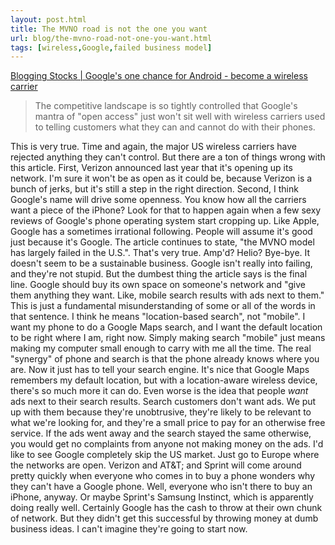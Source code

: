```yaml
---
layout: post.html
title: The MVNO road is not the one you want
url: blog/the-mvno-road-not-one-you-want.html
tags: [wireless,Google,failed business model]
---
```

[Blogging Stocks | Google's one chance for Android - become a wireless carrier](http://www.bloggingstocks.com/2008/07/02/googles-one-chance-for-android-become-a-wireless-carrier/)

> The competitive landscape is so tightly controlled that Google's mantra of "open access" just won't sit well with wireless carriers used to telling customers what they can and cannot do with their phones.

This is very true. Time and again, the major US wireless carriers have rejected anything they can't control. But there are a ton of things wrong with this article. First, Verizon announced last year that it's opening up its network. I'm sure it won't be as open as it could be, because Verizon is a bunch of jerks, but it's still a step in the right direction. Second, I think Google's name will drive some openness. You know how all the carriers want a piece of the iPhone? Look for that to happen again when a few sexy reviews of Google's phone operating system start cropping up. Like Apple, Google has a sometimes irrational following. People will assume it's good just because it's Google. The article continues to state, "the MVNO model has largely failed in the U.S.". That's very true. Amp'd? Helio? Bye-bye. It doesn't seem to be a sustainable business. Google isn't really into failing, and they're not stupid. But the dumbest thing the article says is the final line. Google should buy its own space on someone's network and "give them anything they want. Like, mobile search results with ads next to them." This is just a fundamental misunderstanding of some or all of the words in that sentence. I think he means "location-based search", not "mobile". I want my phone to do a Google Maps search, and I want the default location to be right where I am, right now. Simply making search "mobile" just means making my computer small enough to carry with me all the time. The real "synergy" of phone and search is that the phone already knows where you are. Now it just has to tell your search engine. It's nice that Google Maps remembers my default location, but with a location-aware wireless device, there's so much more it can do. Even worse is the idea that people _want_ ads next to their search results. Search customers don't want ads. We put up with them because they're unobtrusive, they're likely to be relevant to what we're looking for, and they're a small price to pay for an otherwise free service. If the ads went away and the search stayed the same otherwise, you would get no complaints from anyone not making money on the ads. I'd like to see Google completely skip the US market. Just go to Europe where the networks are open. Verizon and AT&T; and Sprint will come around pretty quickly when everyone who comes in to buy a phone wonders why they can't have a Google phone. Well, everyone who isn't there to buy an iPhone, anyway. Or maybe Sprint's Samsung Instinct, which is apparently doing really well. Certainly Google has the cash to throw at their own chunk of network. But they didn't get this successful by throwing money at dumb business ideas. I can't imagine they're going to start now.
